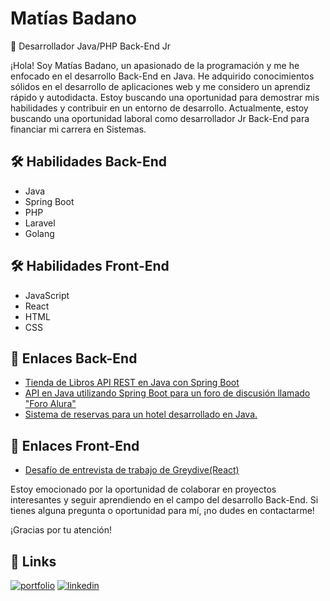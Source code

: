 # Matías Badano
🚀 Desarrollador Java/PHP Back-End Jr

¡Hola! Soy Matías Badano, un apasionado de la programación y me he enfocado en el desarrollo Back-End en Java. He adquirido conocimientos sólidos en el desarrollo de aplicaciones web y me considero un aprendiz rápido y autodidacta. Estoy buscando una oportunidad para demostrar mis habilidades y contribuir en un entorno de desarrollo. Actualmente, estoy buscando una oportunidad laboral como desarrollador Jr Back-End para financiar mi carrera en Sistemas.

## 🛠 Habilidades Back-End
- Java
- Spring Boot
- PHP
- Laravel
- Golang

## 🛠 Habilidades Front-End
- JavaScript
- React
- HTML
- CSS

## 🔗 Enlaces Back-End
- [Tienda de Libros API REST en Java con Spring Boot](https://github.com/MatiasJB95/libreriaLour)
- [API en Java utilizando Spring Boot para un foro de discusión llamado "Foro Alura"](https://github.com/MatiasJB95/ForoAlura)
- [Sistema de reservas para un hotel desarrollado en Java.](https://github.com/MatiasJB95/challenge-one-alura-hotel-latam)

## 🔗 Enlaces Front-End
- [Desafío de entrevista de trabajo de Greydive(React)](https://github.com/MatiasJB95/challengeGreydive)


Estoy emocionado por la oportunidad de colaborar en proyectos interesantes y seguir aprendiendo en el campo del desarrollo Back-End. Si tienes alguna pregunta o oportunidad para mí, ¡no dudes en contactarme!

¡Gracias por tu atención!

## 🔗 Links
[![portfolio](https://img.shields.io/badge/my_portfolio-000?style=for-the-badge&logo=ko-fi&logoColor=white)](https://app.aluracursos.com/emprega-one/profile/matiasss95)
[![linkedin](https://img.shields.io/badge/linkedin-0A66C2?style=for-the-badge&logo=linkedin&logoColor=white)](https://www.linkedin.com/in/matiasjb95/)

